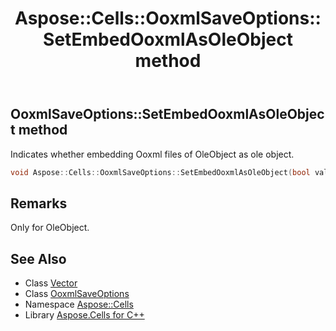 ﻿---
title: Aspose::Cells::OoxmlSaveOptions::SetEmbedOoxmlAsOleObject method
linktitle: SetEmbedOoxmlAsOleObject
second_title: Aspose.Cells for C++ API Reference
description: 'Aspose::Cells::OoxmlSaveOptions::SetEmbedOoxmlAsOleObject method. Indicates whether embedding Ooxml files of OleObject as ole object in C++.'
type: docs
weight: 1500
url: /cpp/aspose.cells/ooxmlsaveoptions/setembedooxmlasoleobject/
---
## OoxmlSaveOptions::SetEmbedOoxmlAsOleObject method


Indicates whether embedding Ooxml files of OleObject as ole object.

```cpp
void Aspose::Cells::OoxmlSaveOptions::SetEmbedOoxmlAsOleObject(bool value)
```

## Remarks


Only for OleObject. 
## See Also

* Class [Vector](../../vector/)
* Class [OoxmlSaveOptions](../)
* Namespace [Aspose::Cells](../../)
* Library [Aspose.Cells for C++](../../../)
